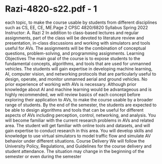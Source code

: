 # Razi-4820-s22.pdf - 1

each topic, to make the course usable by students from different disciplines such as CS, EE, CE, ME.Page 2
 CPSC 4820/6820 Syllabus Spring 2022
Instructor: A. Razi 2
In addition to class-based lectures and regular assignments, part of the class will be devoted to 
literature review and presentation, in-class discussions and working with simulators and tools useful 
for AVs. The assignments will be the combination of conceptual questions, problem-solving, and 
programming assignments.
Learning Objectives 
The main goal of the course is to expose students to the fundamental concepts, algorithms, and 
tools that are used for unmanned vehicles. The students will gain expertise in developing machine 
learning, AI, computer vision, and networking protocols that are particularly useful to design, 
operate, and monitor unmanned aerial and ground vehicles. No prior experience of working with 
AVs is necessary. Although prior knowledge about AI and machine learning would be advantageous 
and is highly recommended, we will review basics of each concept before exploring their application 
to AVs, to make the course usable by a broader range of students. 
By the end of the semester, the students are expected to be able to design algorithms and tools that 
can be useful for different aspects of AVs including perception, control, networking, and analysis. 
You will become familiar with the current research problems in AVs and related area. The student 
will get familiar with online tools and datasets, and will gain expertise to conduct research in this 
area. You will develop skills and knowledge to use virtual simulators to model traffic flow and 
simulate AV behavior under different situations. 
Course Delivery 
We will follow the University Policy, Regulations, and Guidelines for the course delivery and student 
attendance. The situation may change in the beginning of the semester or even during the semester